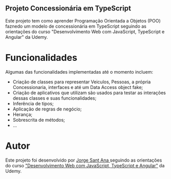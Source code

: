 ## Projeto Concessionária em TypeScript
Este projeto tem como aprender  Programação Orientada a Objetos (POO) faznedo um modelo de concessionária em TypeScript 
seguindo as orientações do curso "Desenvolvimento Web com JavaScript, TypeScript e Angular" da Udemy.

# Funcionalidades
Algumas das funcionalidades implementadas até o momento incluem:

* Criação de classes para representar Veiculos, Pessoas, a própria Concessionaria, interfaces e até um Data Access object fake;
* Criação de aplicativos que utilizam  são usados para testar as interações dessas classes e suas funcionalidades;
* Inferência de tipos;
* Aplicação de regras de negócio; 
* Herança;
* Sobrescrita de métodos;
* ...

# Autor
Este projeto foi desenvolvido por [ Jorge Sant Ana ](https://www.linkedin.com/in/jorgesantanabr/) seguindo as orientações do curso ["Desenvolvimento Web com JavaScript, TypeScript e Angular"](https://www.udemy.com/course/curso-de-desenvolvimento-web-com-es6-typescript-e-angular-4/) da Udemy.
